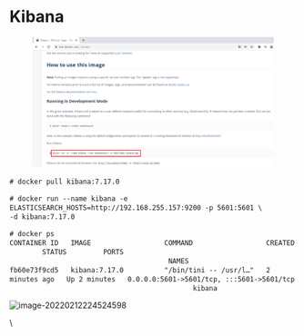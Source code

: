 # Kibana

<figure><img src="../../../.gitbook/assets/image (3) (1) (1) (1) (1) (1) (1) (1) (1) (1) (1) (1).png" alt=""><figcaption></figcaption></figure>

```
# docker pull kibana:7.17.0
```

```
# docker run --name kibana -e ELASTICSEARCH_HOSTS=http://192.168.255.157:9200 -p 5601:5601 \
-d kibana:7.17.0
```

```
# docker ps
CONTAINER ID   IMAGE                  COMMAND                  CREATED         STATUS         PORTS                                                                                  NAMES
fb60e73f9cd5   kibana:7.17.0          "/bin/tini -- /usr/l…"   2 minutes ago   Up 2 minutes   0.0.0.0:5601->5601/tcp, :::5601->5601/tcp                                              kibana
```

![image-20220212224524598](file:///G:/game/04\_%E5%AE%B9%E5%99%A8%E7%AE%A1%E7%90%86%E5%B7%A5%E5%85%B7Docker/04\_%E5%AE%B9%E5%99%A8%E7%AE%A1%E7%90%86%E5%B7%A5%E5%85%B7%20Docker/05\_Docker%E5%AE%B9%E5%99%A8%E5%8C%96%E9%83%A8%E7%BD%B2%E4%BC%81%E4%B8%9A%E7%BA%A7%E5%BA%94%E7%94%A8%E9%9B%86%E7%BE%A4/01\_%E7%AC%94%E8%AE%B0/Docker%E5%AE%B9%E5%99%A8%E5%8C%96%E9%83%A8%E7%BD%B2%E4%BC%81%E4%B8%9A%E7%BA%A7%E5%BA%94%E7%94%A8%E9%9B%86%E7%BE%A4.assets/image-20220212224524598.png?lastModify=1718205836)

\
